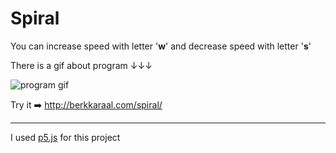 # Spiral

You can increase speed with letter '**w**' and decrease speed with letter '**s**'

There is a gif about program  ↓↓↓

![program gif](spiral_gif.gif "Spiral gif")

Try it :arrow_right: http://berkkaraal.com/spiral/ 

----

I used [p5.js](http://p5js.org) for this project
